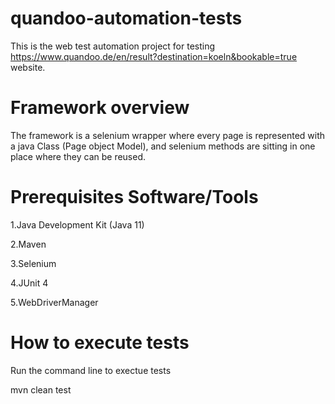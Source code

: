 # quandoo-automation-tests
This is the web test automation project for testing https://www.quandoo.de/en/result?destination=koeln&bookable=true website.

# Framework overview
The framework is a selenium wrapper where every page is represented with a java Class (Page object Model), and selenium methods are sitting in one place where they can be reused.

# Prerequisites Software/Tools

1.Java Development Kit (Java 11)

2.Maven

3.Selenium

4.JUnit 4

5.WebDriverManager

# How to execute tests
Run the command line to exectue tests

mvn clean test
